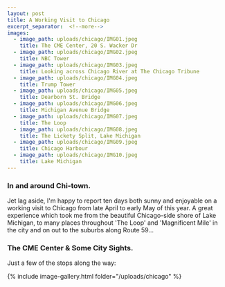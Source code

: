 ```yaml
---
layout: post
title: A Working Visit to Chicago
excerpt_separator:  <!--more-->
images:
  - image_path: uploads/chicago/IMG01.jpeg
    title: The CME Center, 20 S. Wacker Dr
  - image_path: uploads/chicago/IMG02.jpeg
    title: NBC Tower
  - image_path: uploads/chicago/IMG03.jpeg
    title: Looking across Chicago River at The Chicago Tribune
  - image_path: uploads/chicago/IMG04.jpeg
    title: Trump Tower
  - image_path: uploads/chicago/IMG05.jpeg
    title: Dearborn St. Bridge
  - image_path: uploads/chicago/IMG06.jpeg
    title: Michigan Avenue Bridge
  - image_path: uploads/chicago/IMG07.jpeg
    title: The Loop
  - image_path: uploads/chicago/IMG08.jpeg
    title: The Lickety Split, Lake Michigan
  - image_path: uploads/chicago/IMG09.jpeg
    title: Chicago Harbour
  - image_path: uploads/chicago/IMG10.jpeg
    title: Lake Michigan
---
```


### In and around Chi-town.



Jet lag aside, I'm happy to report ten days both sunny and enjoyable on a working visit to Chicago from late April to early May of this year. A great experience which took me from the beautiful Chicago-side shore of Lake Michigan, to many places throughout 'The Loop' and 'Magnificent Mile' in the city and on out to the suburbs along Route 59...


### The CME Center & Some City Sights.


Just a few of the stops along the way:

{% include image-gallery.html folder="/uploads/chicago" %}
